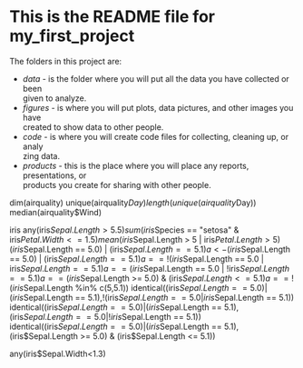 # This is the README file for my_first_project
The folders in this project are: 

* _data_ - is the folder where you will put all the data you have collected or been \
given to analyze. 
* _figures_ - is where you will put plots, data pictures, and other images you have \
created to show data to other people. 
* _code_ - is where you will create code files for collecting, cleaning up, or analy\
zing data. 
* _products_ - this is the place where you will place any reports, presentations, or\
 products you create for sharing with other people.
 
dim(airquality)
unique(airquality$Day) 
length(unique(airquality$Day)) 
median(airquality$Wind) 
 
iris
any(iris$Sepal.Length>5.5)
sum(iris$Species == "setosa" & iris$Petal.Width<=1.5)
mean(iris$Sepal.Length > 5 | iris$Petal.Length >5)
(iris$Sepal.Length == 5.0) | (iris$Sepal.Length == 5.1)
a <- (iris$Sepal.Length == 5.0) | (iris$Sepal.Length == 5.1)
a==!(iris$Sepal.Length == 5.0 | iris$Sepal.Length == 5.1)
a==(iris$Sepal.Length == 5.0 | !iris$Sepal.Length == 5.1)
a==(iris$Sepal.Length >= 5.0) & (iris$Sepal.Length <= 5.1)
a==!(iris$Sepal.Length %in% c(5,5.1))
identical((iris$Sepal.Length == 5.0) | (iris$Sepal.Length == 5.1),!(iris$Sepal.Length == 5.0 | iris$Sepal.Length == 5.1))
identical((iris$Sepal.Length == 5.0) | (iris$Sepal.Length == 5.1),(iris$Sepal.Length == 5.0 | !iris$Sepal.Length == 5.1))
identical((iris$Sepal.Length == 5.0) | (iris$Sepal.Length == 5.1),(iris$Sepal.Length >= 5.0) & (iris$Sepal.Length <= 5.1))

any(iris$Sepal.Width<1.3)
